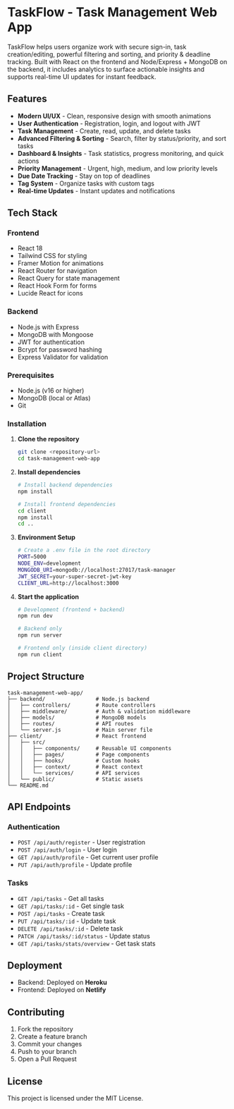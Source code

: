 # TaskFlow - Task Management Web App

TaskFlow helps users organize work with secure sign-in, task creation/editing, powerful filtering and sorting, and priority & deadline tracking. Built with React on the frontend and Node/Express + MongoDB on the backend, it includes analytics to surface actionable insights and supports real-time UI updates for instant feedback.

## Features

* **Modern UI/UX** - Clean, responsive design with smooth animations
* **User Authentication** - Registration, login, and logout with JWT
* **Task Management** - Create, read, update, and delete tasks
* **Advanced Filtering & Sorting** - Search, filter by status/priority, and sort tasks
* **Dashboard & Insights** - Task statistics, progress monitoring, and quick actions
* **Priority Management** - Urgent, high, medium, and low priority levels
* **Due Date Tracking** - Stay on top of deadlines
* **Tag System** - Organize tasks with custom tags
* **Real-time Updates** - Instant updates and notifications

## Tech Stack

### Frontend

* React 18
* Tailwind CSS for styling
* Framer Motion for animations
* React Router for navigation
* React Query for state management
* React Hook Form for forms
* Lucide React for icons

### Backend

* Node.js with Express
* MongoDB with Mongoose
* JWT for authentication
* Bcrypt for password hashing
* Express Validator for validation

### Prerequisites

* Node.js (v16 or higher)
* MongoDB (local or Atlas)
* Git

### Installation

1. **Clone the repository**

   ```bash
   git clone <repository-url>
   cd task-management-web-app
   ```

2. **Install dependencies**

   ```bash
   # Install backend dependencies
   npm install

   # Install frontend dependencies
   cd client
   npm install
   cd ..
   ```

3. **Environment Setup**

   ```bash
   # Create a .env file in the root directory
   PORT=5000
   NODE_ENV=development
   MONGODB_URI=mongodb://localhost:27017/task-manager
   JWT_SECRET=your-super-secret-jwt-key
   CLIENT_URL=http://localhost:3000
   ```

4. **Start the application**

   ```bash
   # Development (frontend + backend)
   npm run dev

   # Backend only
   npm run server

   # Frontend only (inside client directory)
   npm run client
   ```

## Project Structure

```
task-management-web-app/
├── backend/                # Node.js backend
│   ├── controllers/        # Route controllers
│   ├── middleware/         # Auth & validation middleware
│   ├── models/             # MongoDB models
│   ├── routes/             # API routes
│   └── server.js           # Main server file
├── client/                 # React frontend
│   ├── src/
│   │   ├── components/     # Reusable UI components
│   │   ├── pages/          # Page components
│   │   ├── hooks/          # Custom hooks
│   │   ├── context/        # React context
│   │   └── services/       # API services
│   └── public/             # Static assets
└── README.md
```

## API Endpoints

### Authentication

* `POST /api/auth/register` - User registration
* `POST /api/auth/login` - User login
* `GET /api/auth/profile` - Get current user profile
* `PUT /api/auth/profile` - Update profile

### Tasks

* `GET /api/tasks` - Get all tasks
* `GET /api/tasks/:id` - Get single task
* `POST /api/tasks` - Create task
* `PUT /api/tasks/:id` - Update task
* `DELETE /api/tasks/:id` - Delete task
* `PATCH /api/tasks/:id/status` - Update status
* `GET /api/tasks/stats/overview` - Get task stats

## Deployment

* Backend: Deployed on **Heroku**
* Frontend: Deployed on **Netlify**

## Contributing

1. Fork the repository
2. Create a feature branch
3. Commit your changes
4. Push to your branch
5. Open a Pull Request

## License

This project is licensed under the MIT License.

